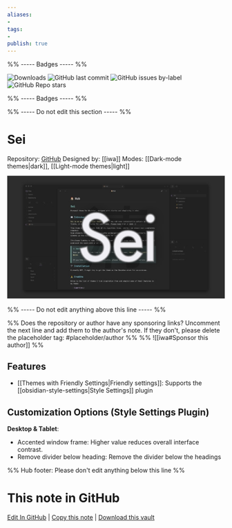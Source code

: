 ```yaml
---
aliases:
- 
tags: 
- 
publish: true
---
```


%% ----- Badges ----- %%

![Downloads](https://img.shields.io/badge/downloads-1647-573E7A?style=for-the-badge&logo=)
![GitHub last commit](https://img.shields.io/github/last-commit/iwa/Sei?color=573E7A&label=last%20update&logo=github&style=for-the-badge)
![GitHub issues by-label](https://img.shields.io/github/issues/iwa/Sei/help%20wanted?color=573E7A&logo=github&style=for-the-badge) 
![GitHub Repo stars](https://img.shields.io/github/stars/iwa/Sei?color=573E7A&logo=github&style=for-the-badge)

%% ----- Badges ----- %%

%% ----- Do not edit this section ----- %%

# Sei

Repository: [GitHub](https://github.com/iwa/Sei)
Designed by: [[iwa]]
Modes: [[Dark-mode themes|dark]], [[Light-mode themes|light]]



![screenshot](https://github.com/iwa/Sei/raw/HEAD/assets/thumbnail.jpg)

%% ----- Do not edit anything above this line ----- %% 

%% Does the repository or author have any sponsoring links? Uncomment the next line and add them to the author's note. If they don't, please delete the placeholder tag: #placeholder/author %%
%% ![[iwa#Sponsor this author]] %%


## Features

- [[Themes with Friendly Settings|Friendly settings]]: Supports the [[obsidian-style-settings|Style Settings]] plugin

## Customization Options (Style Settings Plugin) 

**Desktop & Tablet**: 
- Accented window frame: Higher value reduces overall interface contrast.
- Remove divider below heading: Remove the divider below the headings


%% Hub footer: Please don't edit anything below this line %%

# This note in GitHub

<span class="git-footer">[Edit In GitHub](https://github.dev/obsidian-community/obsidian-hub/blob/main/02%20-%20Community%20Expansions/02.05%20All%20Community%20Expansions/Themes/Sei.md "git-hub-edit-note") | [Copy this note](https://raw.githubusercontent.com/obsidian-community/obsidian-hub/main/02%20-%20Community%20Expansions/02.05%20All%20Community%20Expansions/Themes/Sei.md "git-hub-copy-note") | [Download this vault](https://github.com/obsidian-community/obsidian-hub/archive/refs/heads/main.zip "git-hub-download-vault") </span>
